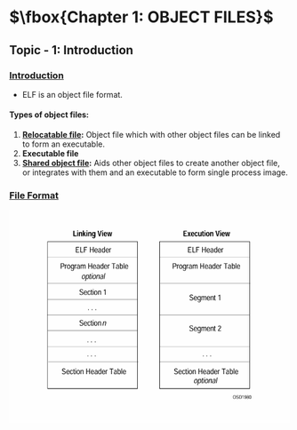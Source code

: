 # $\fbox{Chapter 1: OBJECT FILES}$





## **Topic - 1: Introduction**

### <u>Introduction</u>

- ELF is an object file format.

#### Types of object files:

1. **<u>Relocatable file</u>:** Object file which with other object files can be linked to form an executable.
2. **Executable file**
3. **<u>Shared object file</u>:** Aids other object files to create another object file, or integrates with them and an executable to form single process image.


### <u>File Format</u>

<img src="./media/image1.png" style="width:6in;height:4in" />
